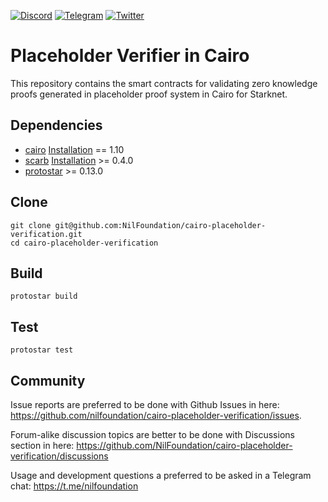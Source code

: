 [![Discord](https://img.shields.io/discord/969303013749579846.svg?logo=discord&style=flat-square)](https://discord.gg/KmTAEjbmM3)
[![Telegram](https://img.shields.io/badge/Telegram-2CA5E0?style=flat-square&logo=telegram&logoColor=dark)](https://t.me/nilfoundation)
[![Twitter](https://img.shields.io/twitter/follow/nil_foundation)](https://twitter.com/nil_foundation)


# Placeholder Verifier in Cairo

This repository contains the smart contracts for validating zero knowledge proofs 
generated in placeholder proof system in Cairo for Starknet.

## Dependencies

- [cairo](https://github.com/starkware-libs/cairo) [Installation](https://cairo-book.github.io/ch01-01-installation.html#install) == 1.10 
- [scarb](https://docs.swmansion.com/scarb/download) [Installation](https://docs.swmansion.com/protostar/docs/cairo-1/installation) >= 0.4.0
- [protostar](https://docs.swmansion.com/protostar/) >= 0.13.0


## Clone
```
git clone git@github.com:NilFoundation/cairo-placeholder-verification.git
cd cairo-placeholder-verification
```

## Build
```
protostar build
```


## Test
```
protostar test 
```


## Community

Issue reports are preferred to be done with Github Issues in here: https://github.com/nilfoundation/cairo-placeholder-verification/issues.

Forum-alike discussion topics are better to be done with Discussions section in here: https://github.com/NilFoundation/cairo-placeholder-verification/discussions

Usage and development questions a preferred to be asked in a Telegram chat: https://t.me/nilfoundation
